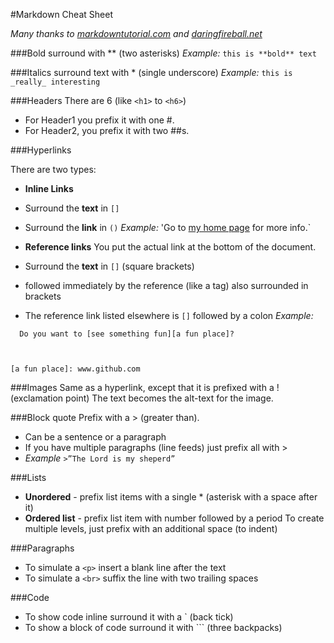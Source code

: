#Markdown Cheat Sheet

_Many thanks to [markdowntutorial.com](www.markdowntutorial.com) and [daringfireball.net](daringfireball.net/projects/markdown/)_

###Bold
surround with \*\* \(two asterisks)
_Example:_ `this is **bold** text`

###Italics
surround text with \* \(single underscore)
_Example:_ `this is _really_ interesting`

###Headers
There are 6 \(like `<h1>` to `<h6>`)
- For Header1 you prefix it with one \#.
- For Header2, you prefix it with two \#\#s.

###Hyperlinks

There are two types:

* **Inline Links**
 * Surround the **text** in `[]`
 * Surround the **link** in `()`
   _Example:_  'Go to [my home page](dickdonohue.com) for more info.`

* **Reference links**
You put the actual link at the bottom of the document.
 * Surround the **text** in `[]` \(square brackets)
 * followed immediately by the reference \(like a tag\) also surrounded in brackets
  * The reference link listed elsewhere is `[]` followed by a colon
 _Example:_

`  Do you want to [see something fun][a fun place]?`

`  `

`[a fun place]: www.github.com`


###Images
Same as a hyperlink, except that it is prefixed with a \! \(exclamation point)
The text becomes the alt-text for the image.

###Block quote
Prefix with a \> \(greater than).

* Can be a sentence or a paragraph
* If you have multiple paragraphs (line feeds) just prefix all with >
* _Example_    `>”The Lord is my sheperd”`

###Lists
* **Unordered** - prefix list items with a single \* \(asterisk with a space after it)
* **Ordered list** - prefix list item with number followed by a period
To create multiple levels, just prefix with an additional space \(to indent)

###Paragraphs
* To simulate a `<p>` insert a blank line after the text
* To simulate a `<br>` suffix the line with two trailing spaces

###Code
* To show code inline surround it with a \` \(back tick)
* To show a block of code surround it with \`\`\` \(three backpacks)
